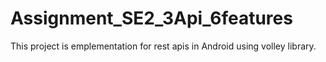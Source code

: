 # Assignment_SE2_3Api_6features
This project is emplementation for rest apis in Android 
using volley library.
